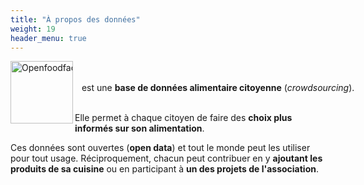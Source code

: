 ```yaml
---
title: "À propos des données"
weight: 19
header_menu: true
---
```

 
<!-- https://shapelessblog.files.wordpress.com/2017/04/20160115-things-never-to-but-at-supermarket.jpg?w=1500&h=1125&crop=1 -->

<div id="texts" style="white-space:nowrap;">

 <a href="https://fr.openfoodfacts.org/"><img src="images/openfoodfacts_logo.png" alt="Openfoodfacts" height="100"  align="left"/></a></br></br> &ensp; est une <b>base de données alimentaire citoyenne</b> (<i>crowdsourcing</i>). </br></br>
</div>

Elle permet à chaque citoyen de faire des **choix plus informés sur son alimentation**. 

Ces données sont ouvertes (**open data**) et tout le monde peut les utiliser pour tout usage. Réciproquement, chacun peut contribuer en y **ajoutant les produits de sa cuisine** ou en participant à **un des projets de l'association**. 